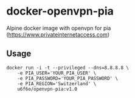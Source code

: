 # docker-openvpn-pia
Alpine docker image with openvpn for pia (https://www.privateinternetaccess.com)

## Usage

    docker run -i -t --privileged --dns=8.8.8.8 \
	    -e PIA_USER='YOUR_PIA_USER' \
 	    -e PIA_PASSWORD='YOUR_PIA_PASSWORD' \
	    -e PIA_REGION='Switzerland' \
	    u6f6o/openvpn-pia:v1.0
